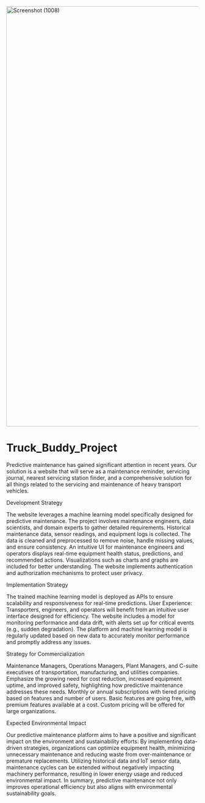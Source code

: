 <img width="1100" alt="Screenshot (1008)" src="https://github.com/user-attachments/assets/00ec06e6-0754-4cae-a4c0-86a7017a789f">



# Truck_Buddy_Project

Predictive maintenance has gained significant attention in recent years. Our solution is a website that will serve as a maintenance reminder, servicing journal, nearest servicing station finder, and a comprehensive solution for all things related to the servicing and maintenance of heavy transport vehicles.

Development Strategy

The website  leverages a machine learning model specifically designed for predictive maintenance. The project  involves maintenance engineers, data scientists, and domain experts to gather detailed requirements. Historical maintenance data, sensor readings, and equipment logs is collected. The data is cleaned and preprocessed to remove noise, handle missing values, and ensure consistency. An intuitive UI for maintenance engineers and operators displays real-time equipment health status, predictions, and recommended actions. Visualizations such as charts and graphs are included for better understanding. The website implements authentication and authorization mechanisms to protect user privacy.

Implementation Strategy

The trained machine learning model is deployed as APIs to ensure scalability and responsiveness for real-time predictions. User Experience: Transporters, engineers, and operators will benefit from an intuitive user interface designed for efficiency. The website  includes a model for monitoring performance and data drift, with alerts set up for critical events (e.g., sudden degradation). The platform and machine learning model is regularly updated based on new data to accurately monitor performance and promptly address any issues.

Strategy for Commercialization

Maintenance Managers, Operations Managers, Plant Managers, and C-suite executives of transportation, manufacturing, and utilities companies. Emphasize the growing need for cost reduction, increased equipment uptime, and improved safety, highlighting how predictive maintenance addresses these needs. Monthly or annual subscriptions with tiered pricing based on features and number of users. Basic features are going free, with premium features available at a cost. Custom pricing will be offered for large organizations.

Expected Environmental Impact

Our predictive maintenance platform aims to have a positive and significant impact on the environment and sustainability efforts: By implementing data-driven strategies, organizations can optimize equipment health, minimizing unnecessary maintenance and reducing waste from over-maintenance or premature replacements. Utilizing historical data and IoT sensor data, maintenance cycles can be extended without negatively impacting machinery performance, resulting in lower energy usage and reduced environmental impact.
In summary, predictive maintenance not only improves operational efficiency but also aligns with environmental sustainability goals.
 
